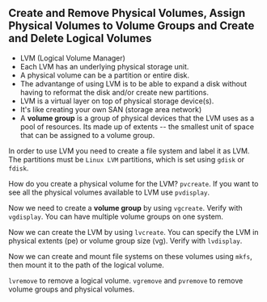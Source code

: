 ## Create and Remove Physical Volumes, Assign Physical Volumes to Volume Groups and Create and Delete Logical Volumes
- LVM (Logical Volume Manager)
- Each LVM has an underlying physical storage unit.
- A physical volume can be a partition or entire disk.
- The advantange of using LVM is to be able to expand a disk without having to
  reformat the disk and/or create new partitions.
- LVM is a virtual layer on top of physical storage device(s).
- It's like creating your own SAN (storage area network)
- A **volume group** is a group of physical devices that the LVM uses as a pool
  of resources. Its made up of extents -- the smallest unit of space that can be
assigned to a volume group.

In order to use LVM you need to create a file system and label it as LVM. The
partitions must be `Linux LVM` partitions, which is set using `gdisk` or
`fdisk`.

How do you create a physical volume for the LVM? `pvcreate`. If you want to see
all the physical volumes available to LVM use `pvdisplay`.

Now we need to create a **volume group** by using `vgcreate`. Verify with
`vgdisplay`. You can have multiple volume groups on one system.

Now we can create the LVM by using `lvcreate`. You can specify the LVM in
physical extents (pe) or volume group size (vg). Verify with `lvdisplay`.

Now we can create and mount file systems on these volumes using `mkfs`, then
mount it to the path of the logical volume.

`lvremove` to remove a logical volume.
`vgremove` and `pvremove` to remove volume groups and physical volumes.
